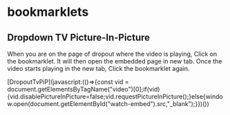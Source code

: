 # bookmarklets

## Dropdown TV Picture-In-Picture
When you are on the page of dropout where the video is playing, Click on the bookmarklet. It will then open the embedded page in new tab. Once the video starts playing in the new tab, Click the bookmarklet again.

[DropoutTvPiP](javascript:((\)=>{const vid = document.getElementsByTagName("video"\)[0];if(vid\){vid.disablePictureInPicture=false;vid.requestPictureInPicture(\);}else{window.open(document.getElementById("watch-embed"\).src,"_blank"\);}}\)(\))
